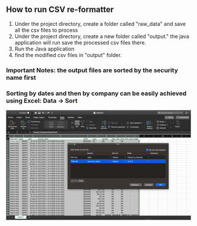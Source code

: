 ## How to run CSV re-formatter
1. Under the project directory, create a folder called "raw_data" and save all the csv files to process
2. Under the project directory, create a new folder called "output." the java application will run save the processed csv files there.
3. Run the Java application
4. find the modified csv files in "output" folder.

### Important Notes: the output files are sorted by the security name first
### Sorting by dates and then by company can be easily achieved using Excel: Data -> Sort  
  
![screenshot of excel](https://raw.githubusercontent.com/jaewoonj/KP-Financial/master/guide/img/excel-data-sort.png)



